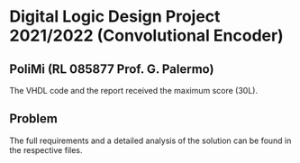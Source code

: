 # Digital Logic Design Project 2021/2022 (Convolutional Encoder)
## PoliMi (RL 085877 Prof. G. Palermo)
The VHDL code and the report received the maximum score (30L).
## Problem
The full requirements and a detailed analysis of the solution can be found in the respective files.
